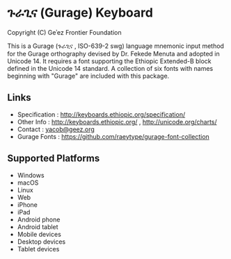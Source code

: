 ጉራጊና (Gurage) Keyboard
====================

Copyright (C) Geʾez Frontier Foundation

This is a Gurage (ጉራጊና , ISO-639-2 swg) language mnemonic input method for the 
Gurage orthography devised by Dr. Fekede Menuta and adopted in Unicode 14.  It requires a font
supporting the Ethiopic Extended-B block defined in the Unicode 14 standard. A collection
of six fonts with names beginning with "Gurage" are included with this package.

Links
-----

 * Specification :  http://keyboards.ethiopic.org/specification/
 * Other Info    :  http://keyboards.ethiopic.org/ , http://unicode.org/charts/
 * Contact       :  yacob@geez.org
 * Gurage Fonts  :  https://github.com/raeytype/gurage-font-collection

Supported Platforms
-------------------
 * Windows
 * macOS
 * Linux
 * Web
 * iPhone
 * iPad
 * Android phone
 * Android tablet
 * Mobile devices
 * Desktop devices
 * Tablet devices
